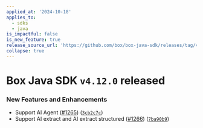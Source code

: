 ```yaml
---
applied_at: '2024-10-18'
applies_to:
  - sdks
  - java
is_impactful: false
is_new_feature: true
release_source_url: 'https://github.com/box/box-java-sdk/releases/tag/v4.12.0'
collapse: true
---
```


# Box Java SDK `v4.12.0` released

### New Features and Enhancements

* Support AI Agent ([#1265][1]) ([`3cb2c7c`][2])
* Support AI extract and AI extract structured ([#1266][3]) ([`7ba90b9`][4])

[1]: https://github.com/box/box-java-sdk/issues/1265

[2]: https://github.com/box/box-java-sdk/commit/3cb2c7c275761a24be9403a6a2b41d0725ba8d9b

[3]: https://github.com/box/box-java-sdk/issues/1266

[4]: https://github.com/box/box-java-sdk/commit/7ba90b96070a32b3e2ac60e5c55bd04d0a5973c0
